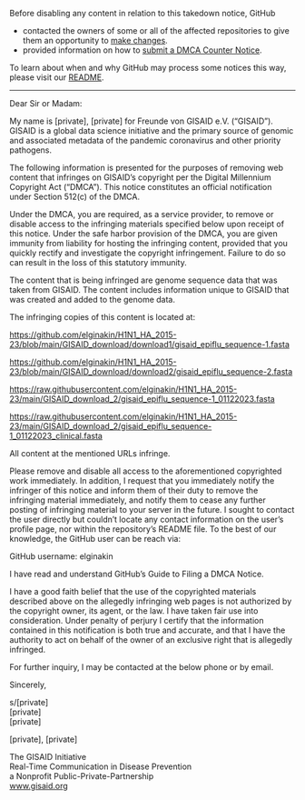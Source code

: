 Before disabling any content in relation to this takedown notice, GitHub
- contacted the owners of some or all of the affected repositories to give them an opportunity to [make changes](https://docs.github.com/en/github/site-policy/dmca-takedown-policy#a-how-does-this-actually-work).
- provided information on how to [submit a DMCA Counter Notice](https://docs.github.com/en/articles/guide-to-submitting-a-dmca-counter-notice).

To learn about when and why GitHub may process some notices this way, please visit our [README](https://github.com/github/dmca/blob/master/README.md#anatomy-of-a-takedown-notice).

---

Dear Sir or Madam:

My name is [private], [private] for Freunde von GISAID e.V. (“GISAID”). GISAID is a global data science initiative and the primary source of genomic and associated metadata of the pandemic coronavirus and other priority pathogens.

The following information is presented for the purposes of removing web content that infringes on GISAID’s copyright per the Digital Millennium Copyright Act (“DMCA”). This notice constitutes an official notification under Section 512(c) of the DMCA.

Under the DMCA, you are required, as a service provider, to remove or disable access to the infringing materials specified below upon receipt of this notice. Under the safe harbor provision of the DMCA, you are given immunity from liability for hosting the infringing content, provided that you quickly rectify and investigate the copyright infringement. Failure to do so can result in the loss of this statutory immunity.

The content that is being infringed are genome sequence data that was taken from GISAID. The content includes information unique to GISAID that was created and added to the genome data.

The infringing copies of this content is located at:

https://github.com/elginakin/H1N1_HA_2015-23/blob/main/GISAID_download/download1/gisaid_epiflu_sequence-1.fasta

https://github.com/elginakin/H1N1_HA_2015-23/blob/main/GISAID_download/download2/gisaid_epiflu_sequence-2.fasta

https://raw.githubusercontent.com/elginakin/H1N1_HA_2015-23/main/GISAID_download_2/gisaid_epiflu_sequence-1_01122023.fasta

https://raw.githubusercontent.com/elginakin/H1N1_HA_2015-23/main/GISAID_download_2/gisaid_epiflu_sequence-1_01122023_clinical.fasta

All content at the mentioned URLs infringe.

Please remove and disable all access to the aforementioned copyrighted work immediately. In addition, I request that you immediately notify the infringer of this notice and inform them of their duty to remove the infringing material immediately, and notify them to cease any further posting of infringing material to your server in the future. I sought to contact the user directly but couldn’t locate any contact information on the user’s profile page, nor within the repository’s README file. To the best of our knowledge, the GitHub user can be reach via:

GitHub username:                elginakin

I have read and understand GitHub’s Guide to Filing a DMCA Notice.

I have a good faith belief that the use of the copyrighted materials described above on the allegedly infringing web pages is not authorized by the copyright owner, its agent, or the law. I have taken fair use into consideration. Under penalty of perjury I certify that the information contained in this notification is both true and accurate, and that I have the authority to act on behalf of the owner of an exclusive right that is allegedly infringed. 

For further inquiry, I may be contacted at the below phone or by email.

Sincerely,

s/[private]  
[private]  
[private]

[private], [private]

The GISAID Initiative  
Real-Time Communication in Disease Prevention  
a Nonprofit Public-Private-Partnership  
www.gisaid.org
